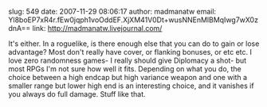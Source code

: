 slug:    549
date:    2007-11-29 08:06:17
author:  madmanatw
email:   Yl8boEP7xR4r.fEw0jqph1voOddEF.XjXM41V0Dt+wusNNEnMlBMqIwg7wX0zdnA==
link:     http://madmanatw.livejournal.com/

It's either. In a roguelike, is there enough else that you can do to
gain or lose advantage? Most don't really have cover, or flanking
bonuses, or etc etc. I love zero randomness games- I really should
give Diplomacy a shot- but most RPGs I'm not sure how well it
fits. Depending on what you do, the choice between a high endcap but
high variance weapon and one with a smaller range but lower high end
is an interesting choice, and it vanishes if you always do full
damage. Stuff like that.
